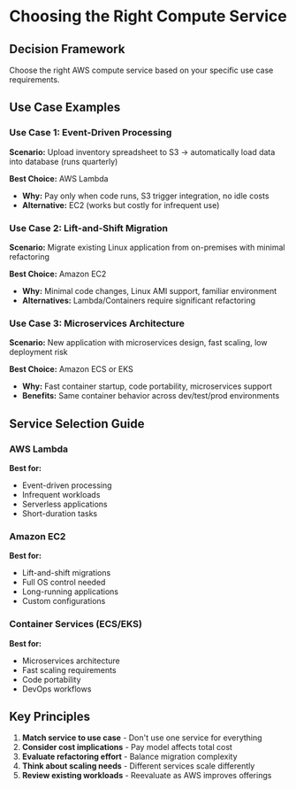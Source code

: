 # Choosing the Right Compute Service

## Decision Framework

Choose the right AWS compute service based on your specific use case requirements.

## Use Case Examples

### Use Case 1: Event-Driven Processing
**Scenario:** Upload inventory spreadsheet to S3 → automatically load data into database (runs quarterly)

**Best Choice:** AWS Lambda
- **Why:** Pay only when code runs, S3 trigger integration, no idle costs
- **Alternative:** EC2 (works but costly for infrequent use)

### Use Case 2: Lift-and-Shift Migration
**Scenario:** Migrate existing Linux application from on-premises with minimal refactoring

**Best Choice:** Amazon EC2
- **Why:** Minimal code changes, Linux AMI support, familiar environment
- **Alternatives:** Lambda/Containers require significant refactoring

### Use Case 3: Microservices Architecture
**Scenario:** New application with microservices design, fast scaling, low deployment risk

**Best Choice:** Amazon ECS or EKS
- **Why:** Fast container startup, code portability, microservices support
- **Benefits:** Same container behavior across dev/test/prod environments

## Service Selection Guide

### AWS Lambda
**Best for:**
- Event-driven processing
- Infrequent workloads
- Serverless applications
- Short-duration tasks

### Amazon EC2
**Best for:**
- Lift-and-shift migrations
- Full OS control needed
- Long-running applications
- Custom configurations

### Container Services (ECS/EKS)
**Best for:**
- Microservices architecture
- Fast scaling requirements
- Code portability
- DevOps workflows

## Key Principles

1. **Match service to use case** - Don't use one service for everything
2. **Consider cost implications** - Pay model affects total cost
3. **Evaluate refactoring effort** - Balance migration complexity
4. **Think about scaling needs** - Different services scale differently
5. **Review existing workloads** - Reevaluate as AWS improves offerings